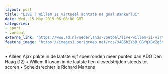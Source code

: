 ```yaml
---
layout: post
title: "LIVE | Willem II virtueel achtste na goal Dankerlui"
date: Wed, 15 May 2019 06:08:00 GMT
categories: 
- sport 
- voetbal 
externe_link: "https://www.ad.nl/nederlands-voetbal/live-willem-ii-virtueel-achtste-na-goal-dankerlui~a8f1fe25/"
feature_image: "https://images1.persgroep.net/rcs/9A86b2YpB_OGYgXBxZg5x_GFkRo/diocontent/148456605/_fitwidth/400/?appId=21791a8992982cd8da851550a453bd7f&quality=0.7"
---
```


• Alleen Ajax pakte in de laatste vijf speelronden meer punten dan ADO Den Haag (12) • Willem II kwam in de laatste tien uitwedstrijden steeds tot scoren • Scheidsrechter is Richard Martens
